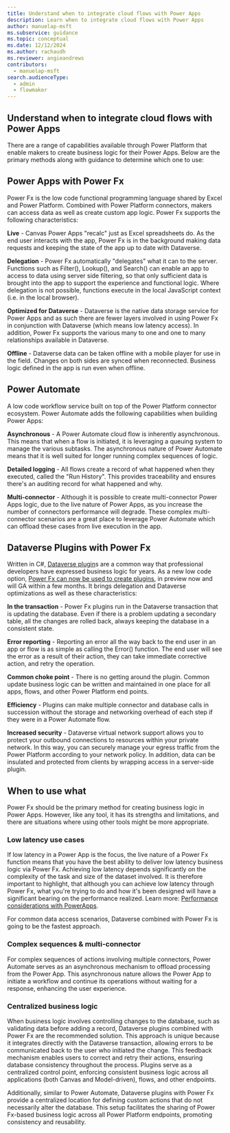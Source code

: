 ```yaml
---
title: Understand when to integrate cloud flows with Power Apps
description: Learn when to integrate cloud flows with Power Apps
author: manuelap-msft
ms.subservice: guidance
ms.topic: conceptual
ms.date: 12/12/2024
ms.author: rachaudh
ms.reviewer: angieandrews
contributors: 
  - manuelap-msft
search.audienceType: 
  - admin
  - flowmaker
---
```


## Understand when to integrate cloud flows with Power Apps

There are a range of capabilities available through Power Platform that enable makers to create business logic for their Power Apps.  Below are the primary methods along with guidance to determine which one to use: 

## Power Apps with Power Fx

Power Fx is the low code functional programming language shared by Excel and Power Platform.  Combined with Power Platform connectors, makers can access data as well as create custom app logic. Power Fx supports the following characteristics:  

**Live** - Canvas Power Apps "recalc" just as Excel spreadsheets do. As the end user interacts with the app, Power Fx is in the background making data requests and keeping the state of the app up to date with Dataverse.   

**Delegation** - Power Fx automatically "delegates" what it can to the server.  Functions such as Filter(), Lookup(), and Search() can enable an app to access to data using server side filtering, so that only sufficient data is brought into the app to support the experience and functional logic. Where delegation is not possible, functions execute in the local JavaScript context (i.e. in the local browser). 

**Optimized for Dataverse** - Dataverse is the native data storage service for Power Apps and as such there are fewer layers involved in using Power Fx in conjunction with Dataverse (which means low latency access).  In addition, Power Fx supports the various many to one and one to many relationships available in Dataverse. 

**Offline** - Dataverse data can be taken offline with a mobile player for use in the field. Changes on both sides are synced when reconnected. Business logic defined in the app is run even when offline. 

## Power Automate

A low code workflow service built on top of the Power Platform connector ecosystem. Power Automate adds the following capabilities when building Power Apps: 

**Asynchronous** - A Power Automate cloud flow is inherently asynchronous.  This means that when a flow is initiated, it is leveraging a queuing system to manage the various subtasks.  The asynchronous nature of Power Automate means that it is well suited for longer running complex sequences of logic. 

**Detailed logging** - All flows create a record of what happened when they executed, called the "Run History". This provides traceability and ensures there's an auditing record for what happened and why. 

**Multi-connector** - Although it is possible to create multi-connector Power Apps logic, due to the live nature of Power Apps, as you increase the number of connectors performance will degrade. These complex multi-connector scenarios are a great place to leverage Power Automate which can offload these cases from live execution in the app.  

## Dataverse Plugins with Power Fx

Written in C#, [Dataverse plugin](/power-apps/developer/data-platform/plug-ins)s are a common way that professional developers have expressed business logic for years. As a new low code option, [Power Fx can now be used to create plugins](/power-apps/maker/data-platform/low-code-plug-ins-powerfx), in preview now and will GA within a few months. It brings delegation and Dataverse optimizations as well as these characteristics: 

**In the transaction** - Power Fx plugins run in the Dataverse transaction that is updating the database. Even if there is a problem updating a secondary table, all the changes are rolled back, always keeping the database in a consistent state.  

**Error reporting** - Reporting an error all the way back to the end user in an app or flow is as simple as calling the Error() function. The end user will see the error as a result of their action, they can take immediate corrective action, and retry the operation. 

**Common choke point** - There is no getting around the plugin. Common update business logic can be written and maintained in one place for all apps, flows, and other Power Platform end points. 

**Efficiency** - Plugins can make multiple connector and database calls in succession without the storage and networking overhead of each step if they were in a Power Automate flow. 

**Increased security** - Dataverse virtual network support allows you to protect your outbound connections to resources within your private network. In this way, you can securely manage your egress traffic from the Power Platform according to your network policy.  In addition, data can be insulated and protected from clients by wrapping access in a server-side plugin. 

## When to use what

Power Fx should be the primary method for creating business logic in Power Apps. However, like any tool, it has its strengths and limitations, and there are situations where using other tools might be more appropriate.

### Low latency use cases

If low latency in a Power App is the focus, the live nature of a Power Fx function means that you have the best ability to deliver low latency business logic via Power Fx.  Achieving low latency depends significantly on the complexity of the task and size of the dataset involved.  It is therefore important to highlight, that although you can achieve low latency through Power Fx, what you're trying to do and how it's been designed will have a significant bearing on the performance realized. Learn more: [Performance considerations with PowerApps](https://www.microsoft.com/power-platform/blog/power-apps/performance-considerations-with-powerapps/). 

For common data access scenarios, Dataverse combined with Power Fx is going to be the fastest approach. 

### Complex sequences & multi-connector

For complex sequences of actions involving multiple connectors, Power Automate serves as an asynchronous mechanism to offload processing from the Power App. This asynchronous nature allows the Power App to initiate a workflow and continue its operations without waiting for a response, enhancing the user experience.

### Centralized business logic

When business logic involves controlling changes to the database, such as validating data before adding a record, Dataverse plugins combined with Power Fx are the recommended solution. This approach is unique because it integrates directly with the Dataverse transaction, allowing errors to be communicated back to the user who initiated the change. This feedback mechanism enables users to correct and retry their actions, ensuring database consistency throughout the process. Plugins serve as a centralized control point, enforcing consistent business logic across all applications (both Canvas and Model-driven), flows, and other endpoints.

Additionally, similar to Power Automate, Dataverse plugins with Power Fx provide a centralized location for defining custom actions that do not necessarily alter the database. This setup facilitates the sharing of Power Fx-based business logic across all Power Platform endpoints, promoting consistency and reusability.
